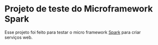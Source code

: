 # Projeto de teste do Microframework Spark

Esse projeto foi feito para testar o micro framework [Spark](http://sparkjava.com/) para criar serviços web.



